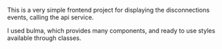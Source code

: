 This is a very simple frontend project for displaying the disconnections events, calling the api service.

I used bulma, which provides many components, and ready to use styles available through classes.
